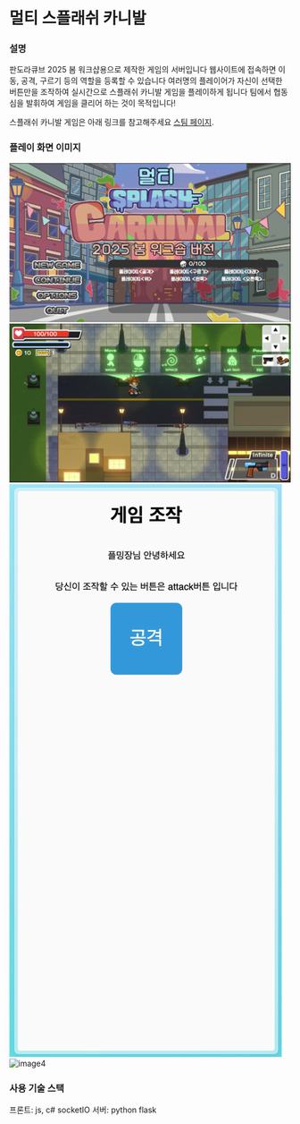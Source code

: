 # 멀티 스플래쉬 카니발

### 설명
판도라큐브 2025 봄 워크샵용으로 제작한 게임의 서버입니다
웹사이트에 접속하면 이동, 공격, 구르기 등의 역할을 등록할 수 있습니다
여러명의 플레이어가 자신이 선택한 버튼만을 조작하여 실시간으로 스플래쉬 카니발 게임을 플레이하게 됩니다
팀에서 협동심을 발휘하여 게임을 클리어 하는 것이 목적입니다!

스플래쉬 카니발 게임은 아래 링크를 참고해주세요
[스팀 페이지](https://store.steampowered.com/app/2870950/Splash_Carnival/).

### 플레이 화면 이미지
![image1](./other/game1.png)
![image2](./other/game2.png)
![image3](./other/client1.png)
![image4](./other/client2.png)


### 사용 기술 스택
프론트: js, c# socketIO
서버: python flask
